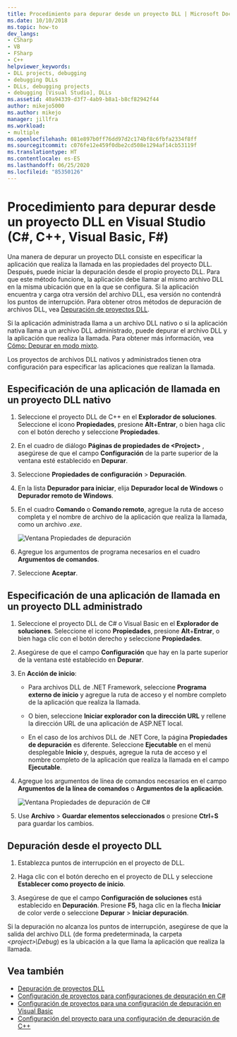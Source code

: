 ```yaml
---
title: Procedimiento para depurar desde un proyecto DLL | Microsoft Docs
ms.date: 10/10/2018
ms.topic: how-to
dev_langs:
- CSharp
- VB
- FSharp
- C++
helpviewer_keywords:
- DLL projects, debugging
- debugging DLLs
- DLLs, debugging projects
- debugging [Visual Studio], DLLs
ms.assetid: 40a94339-d3f7-4ab9-b8a1-b8cf82942f44
author: mikejo5000
ms.author: mikejo
manager: jillfra
ms.workload:
- multiple
ms.openlocfilehash: 081e897b0ff76dd97d2c174bf8c6fbfa2334f8ff
ms.sourcegitcommit: c076fe12e459f0dbe2cd508e1294af14cb53119f
ms.translationtype: HT
ms.contentlocale: es-ES
ms.lasthandoff: 06/25/2020
ms.locfileid: "85350126"
---
```

# <a name="how-to-debug-from-a-dll-project-in-visual-studio-c-c-visual-basic-f"></a>Procedimiento para depurar desde un proyecto DLL en Visual Studio (C#, C++, Visual Basic, F#)

Una manera de depurar un proyecto DLL consiste en especificar la aplicación que realiza la llamada en las propiedades del proyecto DLL. Después, puede iniciar la depuración desde el propio proyecto DLL. Para que este método funcione, la aplicación debe llamar al mismo archivo DLL en la misma ubicación que en la que se configura. Si la aplicación encuentra y carga otra versión del archivo DLL, esa versión no contendrá los puntos de interrupción. Para obtener otros métodos de depuración de archivos DLL, vea [Depuración de proyectos DLL](../debugger/debugging-dll-projects.md).

Si la aplicación administrada llama a un archivo DLL nativo o si la aplicación nativa llama a un archivo DLL administrado, puede depurar el archivo DLL y la aplicación que realiza la llamada. Para obtener más información, vea [Cómo: Depurar en modo mixto](../debugger/how-to-debug-in-mixed-mode.md).

Los proyectos de archivos DLL nativos y administrados tienen otra configuración para especificar las aplicaciones que realizan la llamada.

## <a name="specify-a-calling-app-in-a-native-dll-project"></a>Especificación de una aplicación de llamada en un proyecto DLL nativo

1. Seleccione el proyecto DLL de C++ en el **Explorador de soluciones**. Seleccione el icono **Propiedades**, presione **Alt**+**Entrar**, o bien haga clic con el botón derecho y seleccione **Propiedades**.

1. En el cuadro de diálogo **Páginas de propiedades de \<Project>** , asegúrese de que el campo **Configuración** de la parte superior de la ventana esté establecido en **Depurar**.

1. Seleccione **Propiedades de configuración** > **Depuración**.

1. En la lista **Depurador para iniciar**, elija **Depurador local de Windows** o  **Depurador remoto de Windows**.

1. En el cuadro **Comando** o **Comando remoto**, agregue la ruta de acceso completa y el nombre de archivo de la aplicación que realiza la llamada, como un archivo *.exe*.

   ![Ventana Propiedades de depuración](../debugger/media/dbg-debugging-properties-dll.png "Ventana Propiedades de depuración")

1. Agregue los argumentos de programa necesarios en el cuadro **Argumentos de comandos**.

1. Seleccione **Aceptar**.

## <a name="specify-a-calling-app-in-a-managed-dll-project"></a>Especificación de una aplicación de llamada en un proyecto DLL administrado

1. Seleccione el proyecto DLL de C# o Visual Basic en el **Explorador de soluciones**. Seleccione el icono **Propiedades**, presione **Alt**+**Entrar**, o bien haga clic con el botón derecho y seleccione **Propiedades**.

1. Asegúrese de que el campo **Configuración** que hay en la parte superior de la ventana esté establecido en **Depurar**.

1. En **Acción de inicio**:

   - Para archivos DLL de .NET Framework, seleccione **Programa externo de inicio** y agregue la ruta de acceso y el nombre completo de la aplicación que realiza la llamada.

   - O bien, seleccione **Iniciar explorador con la dirección URL** y rellene la dirección URL de una aplicación de ASP.NET local.

   - En el caso de los archivos DLL de .NET Core, la página **Propiedades de depuración** es diferente. Seleccione **Ejecutable** en el menú desplegable **Inicio** y, después, agregue la ruta de acceso y el nombre completo de la aplicación que realiza la llamada en el campo **Ejecutable**.

1. Agregue los argumentos de línea de comandos necesarios en el campo **Argumentos de la línea de comandos** o **Argumentos de la aplicación**.

   ![Ventana Propiedades de depuración de C#](../debugger/media/dbg-debugging-properties-dll-csharp.png "Ventana Propiedades de depuración de C#")

1. Use **Archivo** > **Guardar elementos seleccionados** o presione **Ctrl**+**S** para guardar los cambios.

## <a name="debug-from-the-dll-project"></a>Depuración desde el proyecto DLL

1. Establezca puntos de interrupción en el proyecto de DLL.

1. Haga clic con el botón derecho en el proyecto de DLL y seleccione **Establecer como proyecto de inicio**.

1. Asegúrese de que el campo **Configuración de soluciones** está establecido en **Depuración**. Presione **F5**, haga clic en la flecha **Iniciar** de color verde o seleccione **Depurar** > **Iniciar depuración**.

Si la depuración no alcanza los puntos de interrupción, asegúrese de que la salida del archivo DLL (de forma predeterminada, la carpeta *\<project>\Debug*) es la ubicación a la que llama la aplicación que realiza la llamada.

## <a name="see-also"></a>Vea también
- [Depuración de proyectos DLL](../debugger/debugging-dll-projects.md)
- [Configuración de proyectos para configuraciones de depuración en C#](../debugger/project-settings-for-csharp-debug-configurations.md)
- [Configuración de proyectos para una configuración de depuración en Visual Basic](../debugger/project-settings-for-a-visual-basic-debug-configuration.md)
- [Configuración del proyecto para una configuración de depuración de C++](../debugger/project-settings-for-a-cpp-debug-configuration.md)